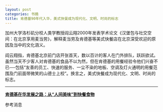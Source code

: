```yaml
---
layout: post
categories: 书摘
title: 肯德基90年代入华，美式快餐成为现代化、文明、时尚的标志
---
```


加州大学洛杉矶分校人类学教授阎云翔2000年发表学术论文《汉堡包与社交空间：在北京享用麦当劳》，解释麦当劳及肯德基等美式快餐店在北京深受欢迎的原因及当中的文化涵义。

阎云翔指，肯德基北京前门店开张首天，数以百计的客人在门外排队，跃跃欲试。虽然当天不少客人对肯德基的食品不以为然，但在肯德基的用餐经验令他们兴奋不已──包括“友善的员工、快速的服务、一尘不染的地板、空调及灯火通明的用餐范围及门前面带微笑的山德士上校”。换言之，美式快餐成为现代化、文明、时尚的标志。

---

**[肯德基在华发展之路：从“人间美味”到快餐食物](http://tech.sina.com.cn/it/2017-11-19/doc-ifynwnty5026077.shtml)**

参考消息